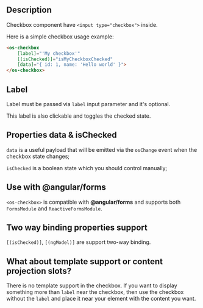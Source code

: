 ## Description

Checkbox component have `<input type="checkbox">` inside.

Here is a simple checkbox usage example:

```html
<os-checkbox
    [label]="'My checkbox'"
    [(isChecked)]="isMyCheckboxChecked"
    [data]="{ id: 1, name: 'Hello world' }">
</os-checkbox>
```

## Label

Label must be passed via `label` input parameter and it's optional.

This label is also clickable and toggles the checked state.

## Properties **data** & **isChecked**

`data` is a useful payload that will be emitted via the `osChange` event when the checkbox state changes;

`isChecked` is a boolean state which you should control manually;

## Use with **@angular/forms**

`<os-checkbox>` is compatible with **@angular/forms** and supports both `FormsModule` and `ReactiveFormsModule`.

## Two way binding properties support

`[(isChecked)]`, `[(ngModel)]` are support two-way binding.

## What about template support or content projection slots?

There is no template support in the checkbox. If you want to display
something more than `label` near the checkbox, then use the checkbox
without the `label` and place it near your element with the content you want.

